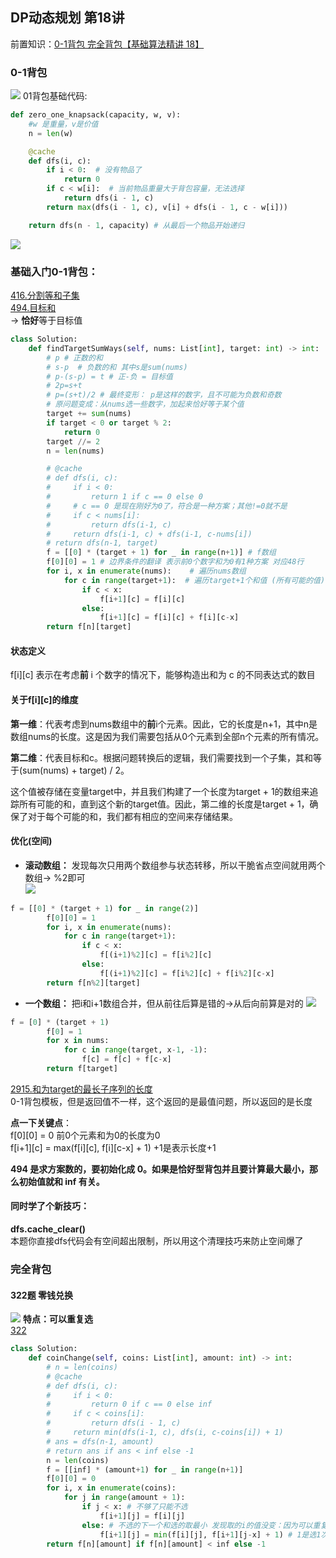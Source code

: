 ## DP动态规划 第18讲

前置知识：[0-1背包 完全背包【基础算法精讲 18】](https://www.bilibili.com/video/BV16Y411v7Y6?vd_source=1e683c3cb93400956a910790b98ffccb)  
### 0-1背包 
![](DP-Pictures/18-1.png)
01背包基础代码:  

```python
def zero_one_knapsack(capacity, w, v):  
    #w 是重量，v是价值
    n = len(w)

    @cache
    def dfs(i, c):  
        if i < 0:  # 没有物品了
            return 0  
        if c < w[i]:  # 当前物品重量大于背包容量，无法选择
            return dfs(i - 1, c)  
        return max(dfs(i - 1, c), v[i] + dfs(i - 1, c - w[i]))  

    return dfs(n - 1, capacity) # 从最后一个物品开始递归
```

![](DP-Pictures/18-2.png)
### 基础入门0-1背包：
[416.分割等和子集](https://leetcode.cn/problems/partition-equal-subset-sum/)  
[494.目标和](https://leetcode.cn/problems/target-sum/)  
-> **恰好**等于目标值

```python
class Solution:
    def findTargetSumWays(self, nums: List[int], target: int) -> int:
        # p # 正数的和
        # s-p  # 负数的和 其中s是sum(nums)
        # p-(s-p) = t # 正-负 = 目标值
        # 2p=s+t
        # p=(s+t)/2 # 最终变形： p是这样的数字，且不可能为负数和奇数
        # 原问题变成：从nums选一些数字，加起来恰好等于某个值
        target += sum(nums)
        if target < 0 or target % 2:
            return 0
        target //= 2
        n = len(nums)

        # @cache
        # def dfs(i, c):
        #     if i < 0:
        #         return 1 if c == 0 else 0
        #     # c == 0 是现在刚好为0了，符合是一种方案；其他!=0就不是
        #     if c < nums[i]:
        #         return dfs(i-1, c)
        #     return dfs(i-1, c) + dfs(i-1, c-nums[i])
        # return dfs(n-1, target)
        f = [[0] * (target + 1) for _ in range(n+1)] # f数组
        f[0][0] = 1 # 边界条件的翻译 表示前0个数字和为0有1种方案 对应48行
        for i, x in enumerate(nums):    # 遍历nums数组
            for c in range(target+1):  # 遍历target+1个和值 (所有可能的值)
                if c < x:
                    f[i+1][c] = f[i][c]
                else:
                    f[i+1][c] = f[i][c] + f[i][c-x]
        return f[n][target]
```
#### 状态定义  
f[i][c] 表示在考虑**前** i 个数字的情况下，能够构造出和为 c 的不同表达式的数目
#### **关于f[i][c]的维度**  
**第一维**：代表考虑到nums数组中的**前**i个元素。因此，它的长度是n+1，其中n是数组nums的长度。这是因为我们需要包括从0个元素到全部n个元素的所有情况。  

**第二维**：代表目标和c。根据问题转换后的逻辑，我们需要找到一个子集，其和等于(sum(nums) + target) / 2。  

这个值被存储在变量target中，并且我们构建了一个长度为target + 1的数组来追踪所有可能的和，直到这个新的target值。因此，第二维的长度是target + 1，确保了对于每个可能的和，我们都有相应的空间来存储结果。  

#### 优化(空间)
- **滚动数组：** 发现每次只用两个数组参与状态转移，所以干脆省点空间就用两个数组-> %2即可  
![](DP-Pictures/18-4.png)
```python
f = [[0] * (target + 1) for _ in range(2)]
        f[0][0] = 1
        for i, x in enumerate(nums):
            for c in range(target+1):
                if c < x:
                    f[(i+1)%2][c] = f[i%2][c]
                else:
                    f[(i+1)%2][c] = f[i%2][c] + f[i%2][c-x]
        return f[n%2][target]
```
- **一个数组：** 把i和i+1数组合并，但从前往后算是错的->从后向前算是对的
![](DP-Pictures/18-5.png)
```python
f = [0] * (target + 1)
        f[0] = 1
        for x in nums:
            for c in range(target, x-1, -1):
                f[c] = f[c] + f[c-x]
        return f[target]
```
[2915.和为target的最长子序列的长度](https://leetcode.cn/problems/length-of-the-longest-subsequence-that-sums-to-target/)  
0-1背包模板，但是返回值不一样，这个返回的是最值问题，所以返回的是长度  

**点一下关键点**：  
f[0][0] = 0  前0个元素和为0的长度为0  
f[i+1][c] = max(f[i][c], f[i][c-x] + 1) +1是表示长度+1  

**494 是求方案数的，要初始化成 0。如果是恰好型背包并且要计算最大最小，那么初始值就和 inf 有关。**  
#### 同时学了个新技巧：  
**dfs.cache_clear()**  
本题你直接dfs代码会有空间超出限制，所以用这个清理技巧来防止空间爆了

### 完全背包
#### 322题 零钱兑换  
![](DP-Pictures/18-3.png)
**特点：可以重复选**  
[322](https://leetcode.cn/problems/coin-change/description/)
```python
class Solution:
    def coinChange(self, coins: List[int], amount: int) -> int:
        # n = len(coins)
        # @cache
        # def dfs(i, c):
        #     if i < 0:
        #         return 0 if c == 0 else inf
        #     if c < coins[i]:
        #         return dfs(i - 1, c)
        #     return min(dfs(i-1, c), dfs(i, c-coins[i]) + 1)
        # ans = dfs(n-1, amount)
        # return ans if ans < inf else -1
        n = len(coins)
        f = [[inf] * (amount+1) for _ in range(n+1)]
        f[0][0] = 0
        for i, x in enumerate(coins):
            for j in range(amount + 1):
                if j < x: # 不够了只能不选
                    f[i+1][j] = f[i][j]
                else: # 不选的下一个和选的取最小 发现取的i的值没变：因为可以重复选
                    f[i+1][j] = min(f[i][j], f[i+1][j-x] + 1) # 1是选1次选这个硬币
        return f[n][amount] if f[n][amount] < inf else -1
```
